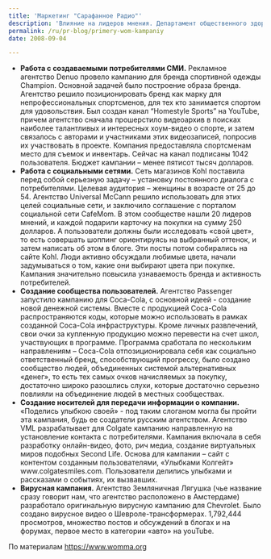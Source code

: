 ```yaml
---
title: 'Маркетинг "Сарафанное Радио"'
description: 'Влияние на лидеров мнения. Департамент общественного здоровья Южной Каролины заказал агентству Brains on Fire  кампанию по предотвращению распространения курения среди молодежи. Другие штаты вкладывали огромные средства в анти-табачные кампании, что дает только временные результаты, и не влияли на ситуацию в целом. В Южной Каролине поступили по-другому: кампания началась с того, что были отобраны 92 подростка, которые были достаточно авторитетны в своих школах или уличных компаниях, и уже они распространяли сообщение. Их обучили техникам распространения сообщений, снабдили всей необходимой информацией и раздаточными материалами (значками, листовками). В Южной Каролине в результате было самое значительное снижение уровня курения – 11,5%. Количество членов общества «добровольного отказа от курения» составило 3000. Бюджет кампании – чуть более 1 миллиона долларов.'
permalink: /ru/pr-blog/primery-wom-kampaniy
date: 2008-09-04

---
```


<ul>
<li><strong>Работа с создаваемыми потребителями СМИ.</strong> Рекламное агентство Denuo провело кампанию для бренда спортивной одежды Champion. Основной задачей было построение образа бренда. Агентство решило позиционировать бренд как марку для непрофессиональных спортсменов, для тех кто занимается спортом для удовольствия. Был создан канал “Homestyle Sports” на YouTube, причем агентство сначала прошерстило  видеоархив в поисках наиболее талантливых и интересных хоум-видео о спорте, и затем связалось с авторами и участниками этих видеозаписей, попросив их участвовать в проекте. Компания предоставляла спортсменам место для съемок и инвентарь. Сейчас на канал подписаны 1042 пользователя. Бюджет кампании – менее пятисот тысяч долларов. </li>
<li><strong>Работа с социальными сетями.</strong> Сеть магазинов Kohl поставила перед собой серьезную задачу – установку постоянного диалога с потребителями. Целевая аудитория – женщины в возрасте от 25 до 54. Агентство Universal McCann  решило использовать для этих целей социальные сети, и заключило соглашение с порталом  социальной сети CafeMom. В этом сообществе нашли 20 лидеров мнений, и каждой подарили карточку на покупки на сумму 250 долларов. А пользователи должны были исследовать «свой цвет», то есть совершать шоппинг ориентируясь на выбранный оттенок, и затем написать об этом в блоге. Эти посты потом собирались на сайте Kohl. Люди активно обсуждали любимые цвета, начали задумываться о том, какие они выбирают цвета при покупке.  Кампания значительно повысила узнаваемость бренда и активность потребителей.</li>
<li><strong>Создание сообщества пользователей.</strong> Агентство Passenger запустило кампанию для Coca-Cola, с основной идеей  - создание новой денежной системы. Вместе с продукцией Coca-Cola распространяются коды, которые можно использовать в рамках созданной Coca-Cola инфраструктуры. Кроме личных развлечений, свои очки за купленную продукцию можно перевести на счет школ, участвующих в программе. Программа сработала по нескольким направлениям – Coca-Cola отпозиционировала себя как социально ответственный бренд, способствующий прогрессу, было создано сообщество людей, объединенных  системой альтернативных «денег», то есть тех самых очков начисляемых за покупку, достаточно широко разошлись слухи, которые достаточно серьезно повлияли на объединение людей в местных сообществах. </li>
<li><strong>Создание носителей для передачи информации о компании.</strong> «Поделись улыбкою своей» - под таким слоганом могла бы пройти эта кампания, будь ее создатели русским агентством. Агентство VML разрабатывает для Colgate кампанию направленную на установление контакта с потребителями.  Кампания включала в себя разработку онлайн-видео, фото, рич медиа, создание виртуальных миров подобных Second Life. Основа для кампании – сайт с контентом созданным пользователями, «Улыбками Колгейт» www.colgatesmiles.com. Пользователи делились улыбками и рассказами о событиях, их вызвавших. </li>
<li><strong>Вирусная кампания.</strong> Агентство Земляничная Лягушка (чье название сразу говорит нам, что агентство расположено в Амстердаме) разработало оригинальную вирусную кампанию для Chevrolet.  Было создано вирусное видео о Шевроле-трансформерах. 1,792,444 просмотров, множество постов и обсуждений в блогах и на форумах, первое место в категории «авто» на youTube. </li>
</ul>

По материалам <a href="https://www.womma.org">https://www.womma.org

</a>

